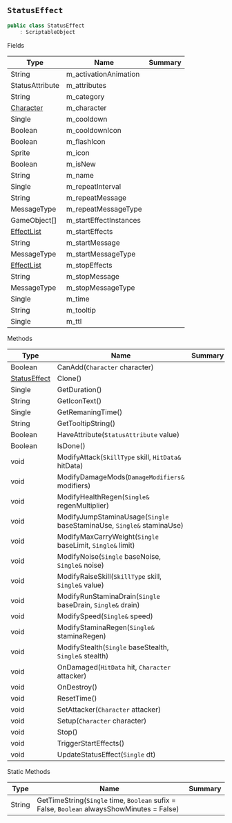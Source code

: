 ## `StatusEffect`

```csharp
public class StatusEffect
    : ScriptableObject

```

Fields

| Type | Name | Summary | 
| --- | --- | --- | 
| String | m_activationAnimation |  | 
| StatusAttribute | m_attributes |  | 
| String | m_category |  | 
| [Character](./Character.md) | m_character |  | 
| Single | m_cooldown |  | 
| Boolean | m_cooldownIcon |  | 
| Boolean | m_flashIcon |  | 
| Sprite | m_icon |  | 
| Boolean | m_isNew |  | 
| String | m_name |  | 
| Single | m_repeatInterval |  | 
| String | m_repeatMessage |  | 
| MessageType | m_repeatMessageType |  | 
| GameObject[] | m_startEffectInstances |  | 
| [EffectList](./EffectList.md) | m_startEffects |  | 
| String | m_startMessage |  | 
| MessageType | m_startMessageType |  | 
| [EffectList](./EffectList.md) | m_stopEffects |  | 
| String | m_stopMessage |  | 
| MessageType | m_stopMessageType |  | 
| Single | m_time |  | 
| String | m_tooltip |  | 
| Single | m_ttl |  | 


Methods

| Type | Name | Summary | 
| --- | --- | --- | 
| Boolean | CanAdd(`Character` character) |  | 
| [StatusEffect](./StatusEffect.md) | Clone() |  | 
| Single | GetDuration() |  | 
| String | GetIconText() |  | 
| Single | GetRemaningTime() |  | 
| String | GetTooltipString() |  | 
| Boolean | HaveAttribute(`StatusAttribute` value) |  | 
| Boolean | IsDone() |  | 
| void | ModifyAttack(`SkillType` skill, `HitData&` hitData) |  | 
| void | ModifyDamageMods(`DamageModifiers&` modifiers) |  | 
| void | ModifyHealthRegen(`Single&` regenMultiplier) |  | 
| void | ModifyJumpStaminaUsage(`Single` baseStaminaUse, `Single&` staminaUse) |  | 
| void | ModifyMaxCarryWeight(`Single` baseLimit, `Single&` limit) |  | 
| void | ModifyNoise(`Single` baseNoise, `Single&` noise) |  | 
| void | ModifyRaiseSkill(`SkillType` skill, `Single&` value) |  | 
| void | ModifyRunStaminaDrain(`Single` baseDrain, `Single&` drain) |  | 
| void | ModifySpeed(`Single&` speed) |  | 
| void | ModifyStaminaRegen(`Single&` staminaRegen) |  | 
| void | ModifyStealth(`Single` baseStealth, `Single&` stealth) |  | 
| void | OnDamaged(`HitData` hit, `Character` attacker) |  | 
| void | OnDestroy() |  | 
| void | ResetTime() |  | 
| void | SetAttacker(`Character` attacker) |  | 
| void | Setup(`Character` character) |  | 
| void | Stop() |  | 
| void | TriggerStartEffects() |  | 
| void | UpdateStatusEffect(`Single` dt) |  | 


Static Methods

| Type | Name | Summary | 
| --- | --- | --- | 
| String | GetTimeString(`Single` time, `Boolean` sufix = False, `Boolean` alwaysShowMinutes = False) |  | 


